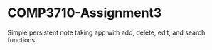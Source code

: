 # COMP3710-Assignment3
Simple persistent note taking app with add, delete, edit, and search functions

